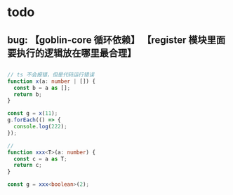 # todo

## bug: 【goblin-core 循环依赖】  【register 模块里面要执行的逻辑放在哪里最合理】
##

```ts
// ts 不会报错，但是代码运行错误
function x(a: number | []) {
  const b = a as [];
  return b;
}

const g = x(11);
g.forEach(() => {
  console.log(222);
});

//
function xxx<T>(a: number) {
  const c = a as T;
  return c;
}

const g = xxx<boolean>(2);
```



